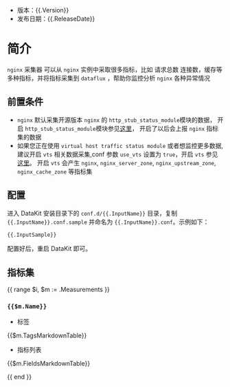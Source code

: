 - 版本：{{.Version}}
- 发布日期：{{.ReleaseDate}}

# 简介

`nginx` 采集器 可以从 `nginx` 实例中采取很多指标，比如 请求总数 连接数，缓存等多种指标，并将指标采集到 `dataflux` ，帮助你监控分析 `nginx` 各种异常情况


## 前置条件

- `nginx` 默认采集开源版本 `nginx` 的 `http_stub_status_module`模块的数据， 开启 `http_stub_status_module`模块参见[这里](http://nginx.org/en/docs/http/ngx_http_stub_status_module.html)，
开启了以后会上报  `nginx` 指标集的数据
- 如果您正在使用 `virtual host traffic status module` 或者想监控更多数据,建议开启 `vts` 相关数据采集,conf 参数 `use_vts` 设置为 `true`，开启 `vts` 参见[这里](https://github.com/vozlt/nginx-module-vts#synopsis)。
开启 `vts` 会产生  `nginx`, `nginx_server_zone`, `nginx_upstream_zone`, `nginx_cache_zone` 等指标集

## 配置

进入 DataKit 安装目录下的 `conf.d/{{.InputName}}` 目录，复制 `{{.InputName}}.conf.sample` 并命名为 `{{.InputName}}.conf`。示例如下：

```python
{{.InputSample}}
```

配置好后，重启 DataKit 即可。

## 指标集

{{ range $i, $m := .Measurements }}

### `{{$m.Name}}`

-  标签

{{$m.TagsMarkdownTable}}

- 指标列表

{{$m.FieldsMarkdownTable}}

{{ end }}
